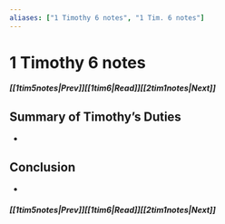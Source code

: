 ```yaml
---
aliases: ["1 Timothy 6 notes", "1 Tim. 6 notes"]
---
```

# 1 Timothy 6 notes
##### <span class=arrow-left></span>[[1tim5notes|Prev]]<span class=navigation-separator></span>[[1tim6|Read]]<span class=navigation-separator></span>[[2tim1notes|Next]]<span class=arrow-right></span>
## Summary of Timothy’s Duties
- 
## Conclusion
- 
##### <span class=arrow-left></span>[[1tim5notes|Prev]]<span class=navigation-separator></span>[[1tim6|Read]]<span class=navigation-separator></span>[[2tim1notes|Next]]<span class=arrow-right></span>